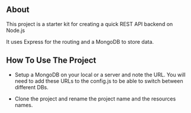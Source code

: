 ## About
This project is a starter kit for creating a quick REST API backend on Node.js

It uses Express for the routing and a MongoDB to store data.


## How To Use The Project

- Setup a MongoDB on your local or a server and note the URL. You will need to add these URLs to the config.js to be able to switch between different DBs.

- Clone the project and rename the project name and the resources names.
